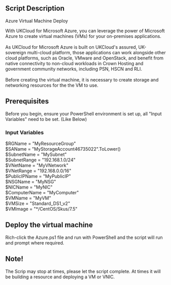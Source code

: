 ## Script Description
Azure Virtual Machine Deploy

With UKCloud for Microsoft Azure, you can leverage the power of Microsoft Azure to create virtual machines (VMs) for your on-premises applications.<br /><br />
As UKCloud for Microsoft Azure is built on UKCloud's assured, UK-sovereign multi-cloud platform, those applications can work alongside other cloud platforms, such as Oracle, VMware and OpenStack, and benefit from native connectivity to non-cloud workloads in Crown Hosting and government community networks, including PSN, HSCN and RLI.<br /><br />
Before creating the virtual machine, it is necessary to create storage and networking resources for the the VM to use.


## Prerequisites
Before you begin, ensure your PowerShell environment is set up, all "Input Variables" need to be set. (Like Below)

### Input Variables
$RGName = "MyResourceGroup"<br />
$SAName = "MyStorageAccount46735022".ToLower()<br />
$SubnetName = "MySubnet"<br />
$SubnetRange = "192.168.1.0/24"<br />
$VNetName = "MyVNetwork"<br />
$VNetRange = "192.168.0.0/16"<br />
$PublicIPName = "MyPublicIP"<br />
$NSGName = "MyNSG"<br />
$NICName = "MyNIC"<br />
$ComputerName = "MyComputer"<br />
$VMName = "MyVM"<br />
$VMSize = "Standard_DS1_v2"<br />
$VMImage = "*/CentOS/Skus/7.5"<br />


## Deploy the virtual machine
Rich-click the Azure.ps1 file and run with PowerShell and the script will run and prompt where required.


## Note!
The Scrip may stop at times, please let the script complete.
At times it will be building a resource and deploying a VM or VNIC.


